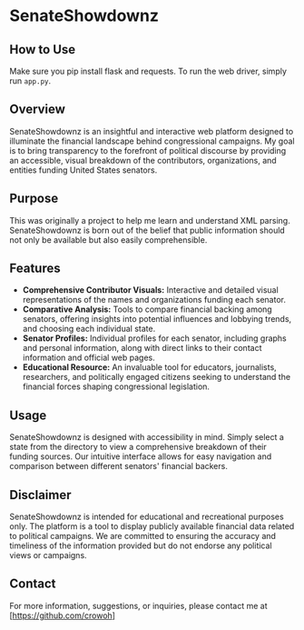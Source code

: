# SenateShowdownz

## How to Use
Make sure you pip install flask and requests. To run the web driver, simply run `app.py`.

## Overview
SenateShowdownz is an insightful and interactive web platform designed to illuminate the financial landscape behind congressional campaigns. My goal is to bring transparency to the forefront of political discourse by providing an accessible, visual breakdown of the contributors, organizations, and entities funding United States senators.

## Purpose
This was originally a project to help me learn and understand XML parsing. SenateShowdownz is born out of the belief that public information should not only be available but also easily comprehensible.

## Features
- **Comprehensive Contributor Visuals:** Interactive and detailed visual representations of the names and organizations funding each senator.
- **Comparative Analysis:** Tools to compare financial backing among senators, offering insights into potential influences and lobbying trends, and choosing each individual state.
- **Senator Profiles:** Individual profiles for each senator, including graphs and personal information, along with direct links to their contact information and official web pages.
- **Educational Resource:** An invaluable tool for educators, journalists, researchers, and politically engaged citizens seeking to understand the financial forces shaping congressional legislation.

## Usage
SenateShowdownz is designed with accessibility in mind. Simply select a state from the directory to view a comprehensive breakdown of their funding sources. Our intuitive interface allows for easy navigation and comparison between different senators' financial backers.

## Disclaimer
SenateShowdownz is intended for educational and recreational purposes only. The platform is a tool to display publicly available financial data related to political campaigns. We are committed to ensuring the accuracy and timeliness of the information provided but do not endorse any political views or campaigns.

## Contact
For more information, suggestions, or inquiries, please contact me at [https://github.com/crowoh]
